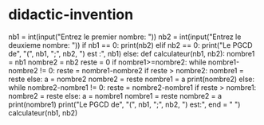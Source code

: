 # didactic-invention
nb1 = int(input("Entrez le premier nombre: "))
nb2 = int(input("Entrez le deuxieme nombre: "))
if nb1 == 0:
  print(nb2)
elif nb2 == 0:
  print("Le PGCD de", "(", nb1, ";", nb2, ") est :", nb1)
else:
  def calculateur(nb1, nb2):
    nombre1 = nb1
    nombre2 = nb2
    reste = 0
    if nombre1>=nombre2:
      while nombre1-nombre2 != 0:
        reste = nombre1-nombre2
        if reste > nombre2:
          nombre1 = reste
        else:
          a = nombre2
          nombre2 = reste
          nombre1 = a
      print(nombre2)
    else:
      while nombre2-nombre1 != 0:
        reste = nombre2-nombre1
        if reste > nombre1:
          nombre2 = reste
        else:
          a = nombre1
          nombre1 = reste
          nombre2 = a
      print(nombre1)
  print("Le PGCD de", "(", nb1, ";", nb2, ") est:", end = " ")
  calculateur(nb1, nb2)
